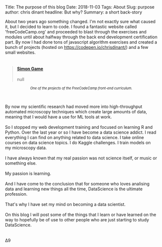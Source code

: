 Title: The purpose of this blog
Date: 2018-11-03
Tags: About
Slug: purpose
author: chris dinant
headline: But why?
Summary: a short back-story

About two years ago something changed. I'm not exactly sure what caused it, but I decided to learn to code. I found a fantastic website called 'freeCodeCamp.org' and proceeded to blast through the exercises and modules until about halfway through the back end development certification part. By now I had done tons of javascript algorithm exercises and created a bunch of projects (hosted on
<a href="https://codepen.io/chrisdinant/" style="text-decoration: none;" target="_blank">https://codepen.io/chrisdinant/</a>) and a few small websites.<br />
<br />
<blockquote class="embedly-card">
<h4>
<a href="https://codepen.io/chrisdinant/full/jAoQZK/">Simon Game</a></h4>
null</blockquote>
<script async="" charset="UTF-8" src="//cdn.embedly.com/widgets/platform.js"></script>
<p style="text-align: center; font-size: 0.8em;"><i>One of the projects of the FreeCodeCamp front-end curriculum.</i></p>
<br />
<br />
By now my scientific research had moved more into high-throughput automated microscopy techniques which create large amounts of data, meaning that I would have a use for ML tools at work.<br />
<br />
So I stopped my web development training and focused on learning R and Python. Over the last year or so I have become a data science addict. I read everything I can find on anything related to data science. I take online courses on data science topics. I do Kaggle challenges. I train models on my microscopy data.<br />
<br />
I have always known that my real passion was not science itself, or music or something else.<br />
<br />
My passion is learning.<br />
<br />
And I have come to the conclusion that for someone who loves analising data and learning new things all the time, DataScience is the ultimate profession.<br />
<br />
That's why I have set my mind on becoming a data scientist.<br />
<br />
On this blog I will post some of the things that I learn or have learned on the way to hopefully be of use to other people who are just starting to study DataScience.<br />
<br />
<br />
&#916;9
